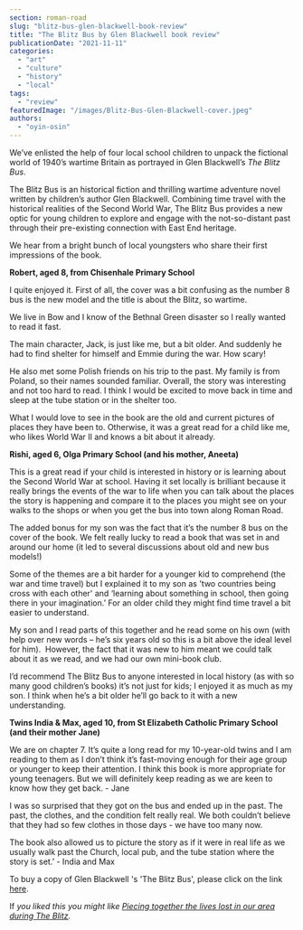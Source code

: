 ```yaml
---
section: roman-road
slug: "blitz-bus-glen-blackwell-book-review"
title: "The Blitz Bus by Glen Blackwell book review"
publicationDate: "2021-11-11"
categories: 
  - "art"
  - "culture"
  - "history"
  - "local"
tags: 
  - "review"
featuredImage: "/images/Blitz-Bus-Glen-Blackwell-cover.jpeg"
authors: 
  - "oyin-osin"
---
```


We’ve enlisted the help of four local school children to unpack the fictional world of 1940’s wartime Britain as portrayed in Glen Blackwell’s _The Blitz Bus_. 

The Blitz Bus is an historical fiction and thrilling wartime adventure novel written by children’s author Glen Blackwell. Combining time travel with the historical realities of the Second World War, The Blitz Bus provides a new optic for young children to explore and engage with the not-so-distant past through their pre-existing connection with East End heritage.  

We hear from a bright bunch of local youngsters who share their first impressions of the book.

**Robert, aged 8, from Chisenhale Primary School**

I quite enjoyed it. First of all, the cover was a bit confusing as the number 8 bus is the new model and the title is about the Blitz, so wartime. 

We live in Bow and I know of the Bethnal Green disaster so I really wanted to read it fast. 

The main character, Jack, is just like me, but a bit older. And suddenly he had to find shelter for himself and Emmie during the war. How scary! 

He also met some Polish friends on his trip to the past. My family is from Poland, so their names sounded familiar. Overall, the story was interesting and not too hard to read. I think I would be excited to move back in time and sleep at the tube station or in the shelter too. 

What I would love to see in the book are the old and current pictures of places they have been to. Otherwise, it was a great read for a child like me, who likes World War II and knows a bit about it already.

**Rishi, aged 6, Olga Primary School (and his mother, Aneeta)**

This is a great read if your child is interested in history or is learning about the Second World War at school. Having it set locally is brilliant because it really brings the events of the war to life when you can talk about the places the story is happening and compare it to the places you might see on your walks to the shops or when you get the bus into town along Roman Road. 

The added bonus for my son was the fact that it’s the number 8 bus on the cover of the book. We felt really lucky to read a book that was set in and around our home (it led to several discussions about old and new bus models!) 

Some of the themes are a bit harder for a younger kid to comprehend (the war and time travel) but I explained it to my son as 'two countries being cross with each other' and ‘learning about something in school, then going there in your imagination.’ For an older child they might find time travel a bit easier to understand.   

My son and I read parts of this together and he read some on his own (with help over new words – he’s six years old so this is a bit above the ideal level for him).  However, the fact that it was new to him meant we could talk about it as we read, and we had our own mini-book club. 

I’d recommend The Blitz Bus to anyone interested in local history (as with so many good children’s books) it’s not just for kids; I enjoyed it as much as my son. I think when he’s a bit older he’ll go back to it with a new understanding. 

**Twins India & Max, aged 10, from St Elizabeth Catholic Primary School (and their mother Jane)**

We are on chapter 7. It’s quite a long read for my 10-year-old twins and I am reading to them as I don’t think it’s fast-moving enough for their age group or younger to keep their attention. I think this book is more appropriate for young teenagers. But we will definitely keep reading as we are keen to know how they get back. - Jane

I was so surprised that they got on the bus and ended up in the past. The past, the clothes, and the condition felt really real. We both couldn’t believe that they had so few clothes in those days - we have too many now. 

The book also allowed us to picture the story as if it were in real life as we usually walk past the Church, local pub, and the tube station where the story is set.’ - India and Max

To buy a copy of Glen Blackwell 's 'The Blitz Bus', please click on the link [here](https://www.amazon.co.uk/dp/1838325220/).

If _you liked this you might like [Piecing together the lives lost in our area during The Blitz](https://romanroadlondon.com/bow-bethnal-green-blitz-deaths/)._


